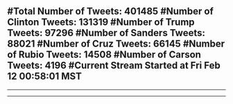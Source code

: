 #Total Number of Tweets: 401485 
#Number of Clinton Tweets: 131319
#Number of Trump Tweets: 97296
#Number of Sanders Tweets: 88021
#Number of Cruz Tweets: 66145
#Number of Rubio Tweets: 14508
#Number of Carson Tweets: 4196
#Current Stream Started at Fri Feb 12 00:58:01 MST
---
---
---
